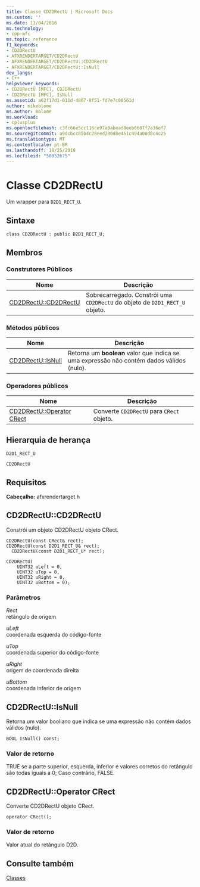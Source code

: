 ```yaml
---
title: Classe CD2DRectU | Microsoft Docs
ms.custom: ''
ms.date: 11/04/2016
ms.technology:
- cpp-mfc
ms.topic: reference
f1_keywords:
- CD2DRectU
- AFXRENDERTARGET/CD2DRectU
- AFXRENDERTARGET/CD2DRectU::CD2DRectU
- AFXRENDERTARGET/CD2DRectU::IsNull
dev_langs:
- C++
helpviewer_keywords:
- CD2DRectU [MFC], CD2DRectU
- CD2DRectU [MFC], IsNull
ms.assetid: a62f17d1-011d-4867-8f51-fd7e7c00561d
author: mikeblome
ms.author: mblome
ms.workload:
- cplusplus
ms.openlocfilehash: c3fc66e5cc116ce97a9abead8eeb6607f7a36ef7
ms.sourcegitcommit: a9dcbcc85b4c28eed280d8e451c494a00d8c4c25
ms.translationtype: MT
ms.contentlocale: pt-BR
ms.lasthandoff: 10/25/2018
ms.locfileid: "50052675"
---
```

# <a name="cd2drectu-class"></a>Classe CD2DRectU

Um wrapper para `D2D1_RECT_U`.

## <a name="syntax"></a>Sintaxe

```
class CD2DRectU : public D2D1_RECT_U;
```

## <a name="members"></a>Membros

### <a name="public-constructors"></a>Construtores Públicos

|Nome|Descrição|
|----------|-----------------|
|[CD2DRectU::CD2DRectU](#cd2drectu)|Sobrecarregado. Constrói uma `CD2DRectU` do objeto de `D2D1_RECT_U` objeto.|

### <a name="public-methods"></a>Métodos públicos

|Nome|Descrição|
|----------|-----------------|
|[CD2DRectU::IsNull](#isnull)|Retorna um **boolean** valor que indica se uma expressão não contém dados válidos (nulo).|

### <a name="public-operators"></a>Operadores públicos

|Nome|Descrição|
|----------|-----------------|
|[CD2DRectU::Operator CRect](#operator_crect)|Converte `CD2DRectU` para `CRect` objeto.|

## <a name="inheritance-hierarchy"></a>Hierarquia de herança

`D2D1_RECT_U`

`CD2DRectU`

## <a name="requirements"></a>Requisitos

**Cabeçalho:** afxrendertarget.h

##  <a name="cd2drectu"></a>  CD2DRectU::CD2DRectU

Constrói um objeto CD2DRectU objeto CRect.

```
CD2DRectU(const CRect& rect);
CD2DRectU(const D2D1_RECT_U& rect);
  CD2DRectU(const D2D1_RECT_U* rect);

CD2DRectU(
    UINT32 uLeft = 0,
    UINT32 uTop = 0,
    UINT32 uRight = 0,
    UINT32 uBottom = 0);
```

### <a name="parameters"></a>Parâmetros

*Rect*<br/>
retângulo de origem

*uLeft*<br/>
coordenada esquerda do código-fonte

*uTop*<br/>
coordenada superior do código-fonte

*uRight*<br/>
origem de coordenada direita

*uBottom*<br/>
coordenada inferior de origem

##  <a name="isnull"></a>  CD2DRectU::IsNull

Retorna um valor booliano que indica se uma expressão não contém dados válidos (nulo).

```
BOOL IsNull() const;
```

### <a name="return-value"></a>Valor de retorno

TRUE se a parte superior, esquerda, inferior e valores corretos do retângulo são todas iguais a 0; Caso contrário, FALSE.

##  <a name="operator_crect"></a>  CD2DRectU::Operator CRect

Converte CD2DRectU objeto CRect.

```
operator CRect();
```

### <a name="return-value"></a>Valor de retorno

Valor atual do retângulo D2D.

## <a name="see-also"></a>Consulte também

[Classes](../../mfc/reference/mfc-classes.md)
